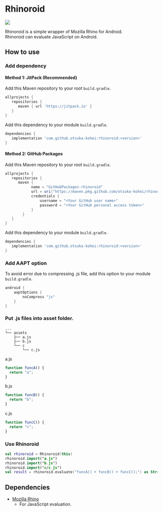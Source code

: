 # Rhinoroid
[![](https://jitpack.io/v/otsuka-kohei/rhinoroid.svg)](https://jitpack.io/#otsuka-kohei/rhinoroid)
  
Rhinoroid is a simple wrapper of Mozilla Rhino for Android.  
Rhinoroid can evaluate JavaScript on Android.

## How to use
### Add dependency
#### Method 1: JitPack (Recommended)
Add this Maven repository to your root `build.gradle`.
```gradle
allprojects {
   repositories {
      maven { url 'https://jitpack.io' }
   }
}
```
Add this dependency to your module `build.gradle`.
```gradle
dependencies {
   implementation 'com.github.otsuka-kohei:rhinoroid:<version>'
}
```

#### Method 2: GitHub Packages
Add this Maven repository to your root `build.gradle`.
```gradle
allprojects {
   repositories {
      maven {
            name = "GitHubPackages-rhinoroid"
            url = uri("https://maven.pkg.github.com/otsuka-kohei/rhinoroid")
            credentials {
                username = "<Your GitHub user name>"
                password = "<Your GitHub personal access token>"
            }
        }
   }
}
```
Add this dependency to your module `build.gradle`.
```gradle
dependencies {
   implementation 'com.github.otsuka-kohei:rhinoroid:<version>'
}
```

### Add AAPT option
To avoid error due to compressing .js file, add this option to your module `build.gradle`.
```gradle
android {
    aaptOptions {
        noCompress "js"
    }
}
```

### Put .js files into asset folder.
```
...
└── assets
    ├── a.js
    ├── b.js
    └── c
        └── c.js
```
a.js
```javascript
function funcA() {
  return "a";
}
```
b.js
```javascript
function funcB() {
  return "b";
}
```
c.js
```javascript
function funcC() {
  return "c";
}
```

### Use Rhinoroid
```kotlin
val rhinoroid = Rhinoroid(this)
rhinoroid.import("a.js")
rhinoroid.import("b.js")
rhinoroid.import("c/c.js")
val result = rhinoroid.evaluate("funcA() + funcB() + funcC();") as String // abc
```


## Dependencies
- [Mozilla Rhino](https://github.com/mozilla/rhino)
  - For JavaScript evaluation.
